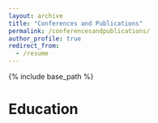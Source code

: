 ```yaml
---
layout: archive
title: "Conferences and Publications"
permalink: /conferencesandpublications/
author_profile: true
redirect_from:
  - /resume
---
```


{% include base_path %}

Education
======

